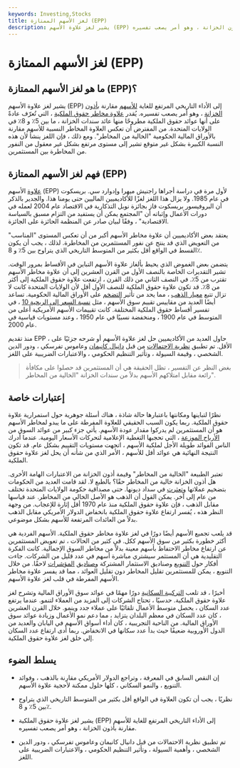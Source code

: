```yaml
---
keywords: Investing,Stocks
title: لغز الأسهم الممتازة (EPP)
description: يشير لغز علاوة الأسهم (EPP) إلى الأداء التاريخي المرتفع للغاية للأسهم مقارنة بأذون الخزانة ، وهو أمر يصعب تفسيره.
---
```


# لغز الأسهم الممتازة (EPP)
## ما هو لغز الأسهم الممتازة (EPP)؟

يشير لغز علاوة الأسهم (EPP) إلى الأداء التاريخي المرتفع للغاية [للأسهم](/stock) مقارنة [بأذون الخزانة](/treasurybill) ، وهو أمر يصعب تفسيره. يُقدر [علاوة مخاطر حقوق الملكية](/equityriskpremium) ، التي تُعرّف عادةً على أنها عوائد حقوق الملكية مطروحًا منها عائد سندات الخزانة ، ما بين 5٪ و 8٪ في الولايات المتحدة. من المفترض أن تعكس العلاوة المخاطر النسبية للأسهم مقارنة بالأوراق المالية الحكومية "الخالية من المخاطر". ومع ذلك ، فإن اللغز ينشأ لأن هذه النسبة الكبيرة بشكل غير متوقع تشير إلى مستوى مرتفع بشكل غير معقول من النفور من المخاطرة بين المستثمرين.

## فهم لغز الأسهم الممتازة (EPP)

[علاوة](/premium) الأسهم (EPP) لأول مرة في دراسة أجراها راجنيش ميهرا وإدوارد سي. بريسكوت في عام 1985. ولا يزال هذا اللغز لغزًا للأكاديميين الماليين حتى يومنا هذا. والجدير بالذكر أن البروفيسور بريسكوت فاز بجائزة نوبل التذكارية في الاقتصاد عام 2004 لعمله في دورات الأعمال وإثباته أن "المجتمع يمكن أن يستفيد من التزام مسبق بالسياسة الاقتصادية" ، وفقًا لبيان صادر عن المنظمة الحائزة على الجائزة.

يعتقد بعض الأكاديميين أن علاوة مخاطر الأسهم أكبر من أن تعكس المستوى "المناسب" من التعويض الذي قد ينتج عن نفور المستثمرين من المخاطرة. لذلك ، يجب أن يكون القسط في الواقع أقل بكثير من المتوسط التاريخي الذي يتراوح بين 5٪ و 8٪.

يتضمن بعض الغموض الذي يحيط بألغاز علاوة الأسهم التباين في الأقساط بمرور الوقت. تشير التقديرات الخاصة بالنصف الأول من القرن العشرين إلى أن علاوة مخاطر الأسهم تقترب من 5٪. في النصف الثاني من ذلك القرن ، ارتفعت علاوة حقوق الملكية إلى أكثر من 8٪. قد تكون علاوة حقوق الملكية للنصف الأول أقل لأن الولايات المتحدة كانت لا تزال تتبع [معيار الذهب](/goldstandard) ، مما يحد من تأثير [التضخم](/inflation) على الأوراق المالية الحكومية. تساعد أيضًا العديد من مقاييس تقييم سوق الأسهم ، مثل [نسبة السعر إلى الربحية 10](/pe10ratio) ، في تفسير أقساط حقوق الملكية المختلفة. كانت تقييمات الأسهم الأمريكية أعلى من المتوسط في عام 1900 ، ومنخفضة نسبيًا في عام 1950 ، وعند مستويات قياسية في عام 2000.

منذ تقديم EPP ، حاول العديد من الأكاديميين حل لغز علاوة الأسهم أو شرحه جزئيًا على الأقل. تم تطبيق [نظرية الاحتمالات](/prospecttheory) من قبل [دانيال كانيمان](/daniel-kahneman) وعاموس تفرسكي ، ودور الدين الشخصي ، وقيمة السيولة ، وتأثير التنظيم الحكومي ، والاعتبارات الضريبية على اللغز.

> بغض النظر عن التفسير ، تظل الحقيقة هي أن المستثمرين قد حصلوا على مكافأة رائعة مقابل امتلاكهم الأسهم بدلاً من سندات الخزانة "الخالية من المخاطر".

>

## إعتبارات خاصة

نظرًا لتباينها ومكانتها باعتبارها حالة شاذة ، هناك أسئلة جوهرية حول استمرارية علاوة حقوق الملكية. ربما يكون السبب الحقيقي للعلاوة المفرطة على ما يبدو لمخاطر الأسهم هو أن المستثمرين لم يدركوا مقدار عودة الأسهم. يأتي جزء كبير من عوائد السوق من [الأرباح الموزعة](/dividend) ، التي تحجبها التغطية الإعلامية لتحركات الأسعار اليومية. عندما أدرك الناس الفوائد طويلة الأجل لملكية الأسهم ، اتجهت مستويات التقييم بشكل عام. قد تكون النتيجة النهائية هي عوائد أقل للأسهم ، الأمر الذي من شأنه أن يحل لغز علاوة حقوق الملكية.

تعتبر الطبيعة "الخالية من المخاطر" وقيمة أذون الخزانة من الاعتبارات الهامة الأخرى. هل أذون الخزانة خالية من المخاطر حقًا؟ بالطبع لا. لقد قامت العديد من الحكومات بتضخيم عملاتها [وتعثرت](/default2) في سداد ديونها. حتى مصداقية حكومة الولايات المتحدة تختلف من عام إلى آخر. يمكن القول أن الذهب هو الأصل الخالي من المخاطر. عند قياسها مقابل الذهب ، فإن علاوة حقوق الملكية منذ عام 1970 أقل إثارة للإعجاب. من وجهة النظر هذه ، يُفسر ارتفاع علاوة حقوق الملكية بانخفاض الدولار الأمريكي مقابل الذهب بدلاً من العائدات المرتفعة للأسهم بشكل موضوعي.

قد يلعب تجميع الأسهم أيضًا دورًا في لغز علاوة مخاطر حقوق الملكية. الأسهم الفردية هي أكثر خطورة بكثير من سوق الأسهم ككل. في كثير من الحالات ، تم تعويض المستثمرين عن ارتفاع مخاطر الاحتفاظ بأسهم معينة بدلاً من مخاطر السوق الإجمالية. كانت الفكرة التقليدية هي أن المستثمر سيشتري مباشرة أسهم في عدد قليل من الشركات. جاءت أفكار حول [التنويع](/diversification) وصناديق الاستثمار المشتركة [وصناديق](/mutualfund) [المؤشرات](/indexfund) لاحقًا. من خلال التنويع ، يمكن للمستثمرين تقليل المخاطر دون تقليل العوائد ، مما قد يفسر علاوة مخاطر الأسهم المفرطة في قلب لغز علاوة الأسهم.

أخيرًا ، قد تلعب [التركيبة السكانية](/demographics) دورًا مهمًا في عوائد سوق الأوراق المالية وتشرح لغز علاوة حقوق الملكية. حدسيًا ، تحتاج الشركات إلى المزيد من العملاء لتنمو. عندما يرتفع عدد السكان ، يحصل متوسط الأعمال تلقائيًا على عملاء جدد وينمو. خلال القرن العشرين ، كان عدد السكان في معظم البلدان يتزايد ، مما دعم نمو الأعمال وزيادة عوائد سوق الأوراق المالية. من الناحية التجريبية ، كان أداء أسواق الأسهم في اليابان والعديد من الدول الأوروبية ضعيفًا حيث بدأ عدد سكانها في الانخفاض. ربما أدى ارتفاع عدد السكان إلى خلق لغز علاوة حقوق الملكية.

## يسلط الضوء

- إن النقص السابق في المعرفة ، وتراجع الدولار الأمريكي مقارنة بالذهب ، وفوائد التنويع ، والنمو السكاني ، كلها حلول ممكنة لأحجية علاوة الأسهم.

- نظريًا ، يجب أن تكون العلاوة في الواقع أقل بكثير من المتوسط التاريخي الذي يتراوح بين 5٪ و 8٪.

- يشير لغز علاوة حقوق الملكية (EPP) إلى الأداء التاريخي المرتفع للغاية للأسهم مقارنة بأذون الخزانة ، وهو أمر يصعب تفسيره.

- تم تطبيق نظرية الاحتمالات من قبل دانيال كانيمان وعاموس تفرسكي ، ودور الدين الشخصي ، وأهمية السيولة ، وتأثير التنظيم الحكومي ، والاعتبارات الضريبية على اللغز.

